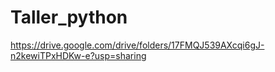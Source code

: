 # Taller_python

https://drive.google.com/drive/folders/17FMQJ539AXcqi6gJ-n2kewiTPxHDKw-e?usp=sharing
